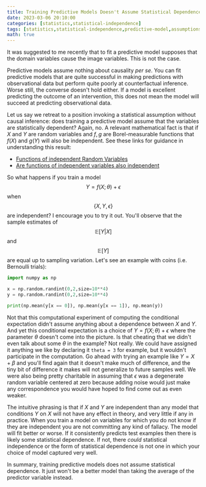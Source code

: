 ```yaml
---
title: Training Predictive Models Doesn't Assume Statistical Dependence
date: 2023-03-06 20:10:00
categories: [statistics,statistical-independence]
tags: [statistics,statistical-independence,predictive-model,assumptions,conditional-expectation,python,numpy]
math: true
---
```


It was suggested to me recently that to fit a predictive model supposes that the domain variables cause the image variables. This is not the case.

Predictive models assume nothing about causality *per se*. You can fit predictive models that are quite successful in making predictions with observational data but perform quite poorly at counterfactual inference. Worse still, the converse doesn't hold either. If a model is excellent predicting the outcome of an intervention, this does not mean the model will succeed at predicting observational data.

Let us say we retreat to a position invoking a statistical assumption without causal inference: does training a predictive model assume that the variables are statistically dependent? Again, no. A relevant mathematical fact is that if $X$ and $Y$ are random variables and $f,g$ are Borel-measurable functions that $f(X)$ and $g(Y)$ will also be independent. See these links for guidance in understanding this result:
- [Functions of independent Random Variables](https://stats.stackexchange.com/questions/94872/functions-of-independent-random-variables)
- [Are functions of independent variables also independent](https://math.stackexchange.com/questions/8742/are-functions-of-independent-variables-also-independent)

So what happens if you train a model $$Y = f(X; \theta) + \epsilon$$ when $$\{ X,Y,\epsilon \}$$ are independent? I encourage you to try it out. You'll observe that the sample estimates of $$\mathbb{E}[Y \vert X]$$ and $$\mathbb{E}[Y]$$ are equal up to sampling variation. Let's see an example with coins (i.e. Bernoulli trials):

```python
import numpy as np

x = np.random.randint(0,2,size=10**4)
y = np.random.randint(0,2,size=10**4)

print(np.mean(y[x == 0]), np.mean(y[x == 1]), np.mean(y))
```

Not that this computational experiment of computing the conditional expectation didn't assume anything about a dependence between $X$ and $Y$. And yet this conditional expectation is a choice of $Y = f(X; \theta) + \epsilon$ where the parameter $\theta$ doesn't come into the picture. Is that cheating that we didn't even talk about some $\theta$ in the example? Not really. We could have assigned it anything we like by declaring it `theta = 3` for example, but it wouldn't participate in the computation. Go ahead with trying an example like $Y = X + \beta$ and you'll find again that it doesn't make much of difference, and the tiny bit of difference it makes will not generalize to future samples well. We were also being pretty charitable in assuming that $\epsilon$ was a degenerate random variable centered at zero because adding noise would just make any correspondence you would have hoped to find come out as even weaker.

The intuitive phrasing is that if $X$ and $Y$ are independent than any model that conditions $Y$ on $X$ will not have any effect in theory, and very little if any in practice. When you train a model on variables for which you do not know if they are independent you are not committing any kind of fallacy. The model will fit better or worse. If it consistently predicts test examples then there is likely some statistical dependence. If not, there *could* statistical independence or the form of statistical dependence is not one in which your choice of model captured very well.

In summary, training predictive models does not assume statistical dependence. It just won't be a better model than taking the average of the predictor variable instead.
